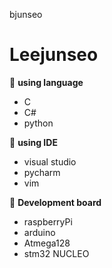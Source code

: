 bjunseo

# Leejunseo

📕 __using language__
- C 
- C#
- python

📗 __using IDE__
- visual studio
- pycharm
- vim

📘 __Development board__
- raspberryPi
- arduino
- Atmega128
- stm32 NUCLEO

